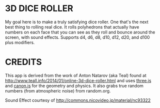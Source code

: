 # 3D DICE ROLLER

My goal here is to make a truly satisfying dice roller. One that's the next best thing to rolling real dice. It rolls polyhedrons that actually have numbers on each face that you can see as they roll and bounce around the screen, with sound effects. Supports d4, d6, d8, d10, d12, d20, and d100 plus modifiers.


# CREDITS

This app is derived from the work of Anton Natarov (aka Teal) found at http://www.teall.info/2014/01/online-3d-dice-roller.html and uses [three.js](https://github.com/mrdoob/three.js/) and [canon.js](https://github.com/schteppe/cannon.js) for the geometry and physics. It also grabs true random numbers (from atmospheric noise) from random.org.

Sound Effect courtesy of http://commons.nicovideo.jp/material/nc93322


